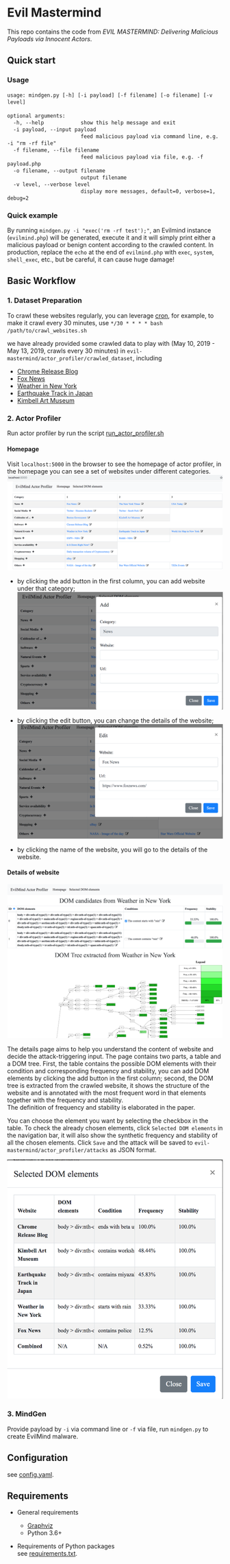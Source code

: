 # Evil Mastermind

This repo contains the code from *EVIL MASTERMIND: Delivering Malicious Payloads via Innocent Actors*.

## Quick start

### Usage

```
usage: mindgen.py [-h] [-i payload] [-f filename] [-o filename] [-v level]

optional arguments:
  -h, --help            show this help message and exit
  -i payload, --input payload
                        feed malicious payload via command line, e.g. -i "rm -rf file"
  -f filename, --file filename
                        feed malicious payload via file, e.g. -f payload.php
  -o filename, --output filename
                        output filename
  -v level, --verbose level
                        display more messages, default=0, verbose=1, debug=2
```

### Quick example

By running `mindgen.py -i "exec('rm -rf test');"`, an Evilmind instance (`evilmind.php`) will be generated, execute it and it will simply print either a malicious payload or benign content according to the crawled content. In production, replace the `echo` at the end of `evilmind.php` with `exec`, `system`, `shell_exec`, etc., but be careful, it can cause huge damage!

## Basic Workflow

### 1. Dataset Preparation

To crawl these websites regularly, you can leverage [cron](https://en.wikipedia.org/wiki/Cron), for example, to make it crawl every 30 minutes, use `*/30 * * * * bash /path/to/crawl_websites.sh`

we have already provided some crawled data to play with (May 10, 2019 - May 13, 2019, crawls every 30 minutes) in `evil-mastermind/actor_profiler/crawled_dataset`, including

* [Chrome Release Blog](https://chromereleases.googleblog.com/)
* [Fox News](https://www.foxnews.com/)
* [Weather in New York](https://weather.com/weather/tenday/l/New+York+NY+10010:4:US)
* [Earthquake Track in Japan](https://earthquaketrack.com/r/east-coast-of-honshu-japan/recent)
* [Kimbell Art Museum](https://kimbellart.org/events)

### 2. Actor Profiler

Run actor profiler by run the script [run_actor_profiler.sh](run_actor_profiler.sh)

#### Homepage
Visit `localhost:5000` in the browser to see the homepage of actor profiler, in the homepage you can see a set of websites under different categories.
![homepage](./screenshots/homepage.png)

* by clicking the add button in the first column, you can add website under that category;
![add website](./screenshots/add_website.png)

* by clicking the edit button, you can change the details of the website; 
![edit website](./screenshots/edit_website.png)

* by clicking the name of the website, you will go to the details of the website.

#### Details of website

![details](./screenshots/details.png)

The details page aims to help you understand the content of website and decide the attack-triggering input. The page contains two parts, a table and a DOM tree. First, the table contains the possible DOM elements with their condition and corresponding frequency and stability, you can add DOM elements by clicking the add button in the first column; second, the DOM tree is extracted from the crawled website, it shows the structure of the website and is annotated with the most frequent word in that elements together with the frequency and stability.    
The definition of frequency and stability is elaborated in the paper.

You can choose the element you want by selecting the checkbox in the table. To check the already chosen elements, click `Selected DOM elements` in the navigation bar, it will also show the synthetic frequency and stability of all the chosen elements. Click `Save` and the attack will be saved to `evil-mastermind/actor_profiler/attacks` as JSON format.    

![selected dom elements](./screenshots/attack_modal.png)


### 3. MindGen

Provide payload by `-i` via command line or `-f` via file, run `mindgen.py` to create EvilMind malware.

## Configuration

see [config.yaml](config.yaml).

## Requirements

* General requirements
  * [Graphviz](https://www.graphviz.org/)
  * Python 3.6+

* Requirements of Python packages  
see [requirements.txt](requirements.txt).


